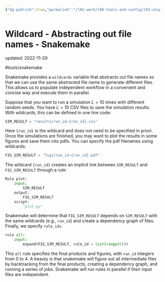 ```yaml
---
{"dg-publish":true,"permalink":"/l01-work/l06-tools-and-config/l03-snippet/wildcard-abstracting-out-file-names-snakemake/","dgPassFrontmatter":true}
---
```



# Wildcard - Abstracting out file names - Snakemake
updated: 2022-11-29

#tools/snakemake 


Snakemake provides a `wildcards` variable that abstracts out file names so that we can use the same abstracted file name to generate different files. This allows us to populate independent workflow in a convenient and concise way and execute them in parallel.

Suppose that you want to run a simulation $L=10$ times with different random seeds. You have $L=10$ CSV files to save the simulation results. With wildcards, this can be defined in one line code: 
```python
SIM_RESULT = "results/run_id~{run_id}.csv"
```
Here `{run_id}` is the wildcard and does not need to be specified in priori. Once the simulations are finished, you may want to plot the results in some figures and save them into pdfs. You can specify the pdf filenames using wildcards:
```python
FIG_SIM_RESULT = "figs/run_id~{run_id}.pdf"
```
The wildcard `{run_id}` creates an implicit link between `SIM_RESULT` and `FIG_SIM_RESULT` through a rule:
```python 
Rule plot:
	input:
		SIM_RESULT
	output:
		FIG_SIM_RESULT
	script:
		"plot.py"
```
Snakemake will determine that `FIG_SIM_RESULT` depends on `SIM_RESULT` with the same wildcards (e.g., `run_id`) and create a dependency graph of files. Finally, we specify  `rule_ids`.

```python
rule all:
	input:
		expand(FIG_SIM_RESULT, rule_id = list(range(5)))
```
This `all` rule specifies the final products and figures, with `run_id` integers from 0 to 4. A beauty is that snakemake will figure out all intermediate files by backtracking from the final products, creating a dependency graph, and running a series of jobs. Snakemake will run rules in parallel if their input files are independent. 